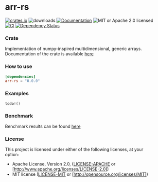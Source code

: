 # arr-rs

[![crates.io](https://img.shields.io/crates/v/arr-rs?label=latest)](https://crates.io/crates/arr-rs)
![downloads](https://img.shields.io/crates/d/arr-rs.svg)
[![Documentation](https://docs.rs/arr-rs/badge.svg?version=0.0.0)](https://docs.rs/arr-rs/0.0.0)
![MIT or Apache 2.0 licensed](https://img.shields.io/crates/l/arr-rs.svg) \
[![CI](https://github.com/pw-order-of-devs/arr-rs/actions/workflows/default.yml/badge.svg)](https://github.com/arr-rs/actions/workflows/default.yml)
[![Dependency Status](https://deps.rs/crate/arr-rs/0.0.0/status.svg)](https://deps.rs/crate/arr-rs/0.0.0)

### Crate

Implementation of numpy-inspired multidimensional, generic arrays. \
Documentation of the crate is available [here](https://docs.rs/arr-rs)

### How to use

```toml
[dependencies]
arr-rs = "0.0.0"
```

### Examples

```
todo!()
```

### Benchmark

Benchmark results can be found [here](https://github.com/pw-order-of-devs/arr-rs/actions/workflows/benchmark.yml)

### License

This project is licensed under either of the following licenses, at your option:

- Apache License, Version 2.0, ([LICENSE-APACHE](LICENSE-APACHE) or [http://www.apache.org/licenses/LICENSE-2.0])
- MIT license ([LICENSE-MIT](LICENSE-MIT) or [http://opensource.org/licenses/MIT])
